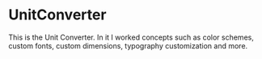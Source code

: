 # UnitConverter
This is the Unit Converter. In it I worked concepts such as color schemes, custom fonts, custom dimensions, typography customization and more.
